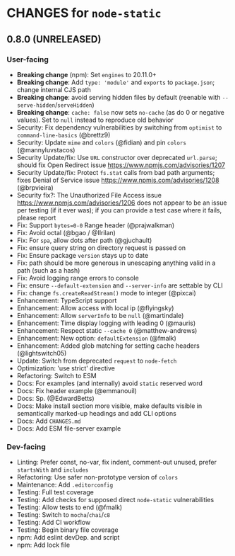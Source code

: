 # CHANGES for `node-static`

## 0.8.0 (UNRELEASED)

### User-facing

- **Breaking change** (npm): Set `engines` to 20.11.0+
- **Breaking change**: Add `type: 'module'` and `exports` to `package.json`;
    change internal CJS path
- **Breaking change**: avoid serving hidden files by default (reenable with `--serve-hidden`/`serveHidden`)
- **Breaking change**: `cache: false` now sets `no-cache` (as do 0 or
    negative values). Set to `null` instead to reproduce old behavior
- Security: Fix dependency vulnerabilities by switching from `optimist` to
    `command-line-basics` (@brettz9)
- Security: Update `mime` and `colors` (@fidian) and pin `colors`
    (@mannyluvstacos)
- Security Update/fix: Use `URL` constructor over deprecated `url.parse`;
    should fix Open Redirect issue <https://www.npmjs.com/advisories/1207>
- Security Update/fix: Protect `fs.stat` calls from bad path arguments; fixes
    Denial of Service issue <https://www.npmjs.com/advisories/1208>
    (@brpvieira)
- Security fix?: The Unauthorized File Access issue
    <https://www.npmjs.com/advisories/1206> does not appear to be an issue
    per testing (if it ever was); if you can provide a test case where it
    fails, please report
- Fix: Support `bytes=0-0` Range header (@prajwalkman)
- Fix: Avoid octal (@bgao / @Ilrilan)
- Fix: For `spa`, allow dots after path (@gjuchault)
- Fix: ensure query string on directory request is passed on
- Fix: Ensure package `version` stays up to date
- Fix: path should be more generous in unescaping anything valid in a
    path (such as a hash)
- Fix: Avoid logging range errors to console
- Fix: ensure `--default-extension` and `--server-info` are settable by CLI
- Fix: change `fs.createReadStream()` mode to integer (@pixcai)
- Enhancement: TypeScript support
- Enhancement: Allow access with local ip (@flyingsky)
- Enhancement: Allow `serverInfo` to be `null` (@martindale)
- Enhancement: Time display logging with leading 0 (@mauris)
- Enhancement: Respect static `--cache 0` (@matthew-andrews)
- Enhancement: New option: `defaultExtension` (@fmalk)
- Enhancement: Added glob matching for setting cache headers (@lightswitch05)
- Update: Switch from deprecated `request` to `node-fetch`
- Optimization: 'use strict' directive
- Refactoring: Switch to ESM
- Docs: For examples (and internally) avoid `static` reserved word
- Docs: Fix header example (@emmanouil)
- Docs: Sp. (@EdwardBetts)
- Docs: Make install section more visible, make defaults visible in
    semantically marked-up headings and add CLI options
- Docs: Add `CHANGES.md`
- Docs: Add ESM file-server example

### Dev-facing

- Linting: Prefer const, no-var, fix indent, comment-out unused,
    prefer `startsWith` and `includes`
- Refactoring: Use safer non-prototype version of `colors`
- Maintenance: Add `.editorconfig`
- Testing: Full test coverage
- Testing: Add checks for supposed direct `node-static` vulnerabilities
- Testing: Allow tests to end (@fmalk)
- Testing: Switch to `mocha`/`chai`/`c8`
- Testing: Add CI workflow
- Testing: Begin binary file coverage
- npm: Add eslint devDep. and script
- npm: Add lock file

